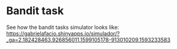 # Bandit task

See how the bandit tasks simulator looks like:
https://gabrielafacio.shinyapps.io/simulador/?_ga=2.182428463.926856011.1599105178-913010209.1593233583
